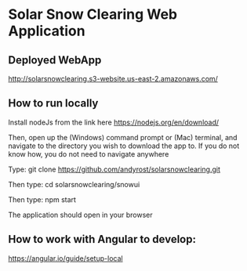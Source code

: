 # Solar Snow Clearing Web Application

## Deployed WebApp

http://solarsnowclearing.s3-website.us-east-2.amazonaws.com/

## How to run locally

Install nodeJs from the link here
https://nodejs.org/en/download/

Then, open up the (Windows) command prompt or (Mac) terminal, and navigate to the directory you wish to download the app to. If you do not know how, you do not need to navigate anywhere

Type: git clone https://github.com/andyrost/solarsnowclearing.git

Then type: cd solarsnowclearing/snowui

Then type: npm start

The application should open in your browser

## How to work with Angular to develop:
https://angular.io/guide/setup-local

